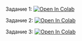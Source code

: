 Задание 1:
[![Open In Colab](https://colab.research.google.com/assets/colab-badge.svg)](https://colab.research.google.com/drive/16ItXNvyeFfu7YgOj6E6NIdreH6Z6G6kP?usp=sharing)

Задание 2:
[![Open In Colab](https://colab.research.google.com/assets/colab-badge.svg)](https://colab.research.google.com/drive/1xnGPB6UHTf3hkySvBUVXfh0rSLXOVQ3y?usp=sharing)

Задание 3:
[![Open In Colab](https://colab.research.google.com/assets/colab-badge.svg)](https://colab.research.google.com/drive/1lE6LO5pKWnssGrMD2kIYx0gOuv86lP5j?usp=sharing)
